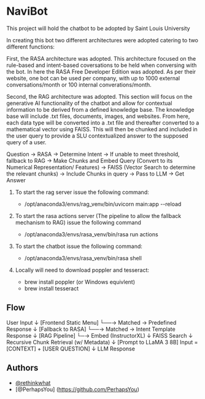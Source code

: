 # NaviBot

This project will hold the chatbot to be adopted by Saint Louis University

In creating this bot two different architectures were adopted catering to two different functions:

First, the RASA architecture was adopted. This architecture focused on the rule-based and intent-based coversations to be held when conversing with the bot. In here the RASA Free Developer Edition was adopted. As per their website, one bot can be used per company, with up to 1000 external conversations/month or 100 internal converations/month.

Second, the RAG architecture was adopted. This section will focus on the generative AI functionality of the chatbot and allow for contextual information to be derived from a defined knowledge base. The knowledge base will include .txt files, documents, images, and websites. From here, each data type will be converted into a .txt file and thereafter converted to a mathematical vector using FAISS. This will then be chunked and included in the user query to provide a SLU contextualized answer to the supposed query of a user.

Question -> RASA -> Determine Intent -> If unable to meet threshold, fallback to RAG -> Make Chunks and Embed Query (Convert to its Numerical Representation/ Features) -> FAISS (Vector Search to determine the relevant chunks) -> Include Chunks in query -> Pass to LLM -> Get Answer

1. To start the rag server issue the following command:
    - /opt/anaconda3/envs/rag_venv/bin/uvicorn main:app --reload 
2. To start the rasa actions server (The pipeline to allow the fallback mechanism to RAG) issue the following command
    - /opt/anaconda3/envs/rasa_venv/bin/rasa run actions
3. To start the chatbot issue the following command:
    - /opt/anaconda3/envs/rasa_venv/bin/rasa shell


1. Locally will need to download poppler and tesseract:
    - brew install poppler (or Windows equivlent)
    - brew install tesseract

## Flow

User Input
   ↓
[Frontend Static Menu]
   └──→ Matched → Predefined Response 
   ↓
[Fallback to RASA]
   └──→ Matched → Intent Template Response 
   ↓
[RAG Pipeline]
   └─→ Embed (InstructorXL)
        ↓
     FAISS Search
        ↓
Recursive Chunk Retrieval (w/ Metadata)
        ↓
[Prompt to LLaMA 3 8B]
   Input = [CONTEXT] + [USER QUESTION]
        ↓
LLM Response


## Authors

- [@rethinkwhat](https://github.com/RethinkWhat/)
- [@PerhapsYou] (https://github.com/PerhapsYou)

